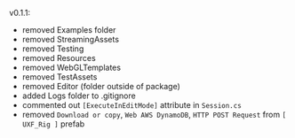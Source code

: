 
v0.1.1:   
- removed Examples folder
- removed StreamingAssets
- removed Testing
- removed Resources
- removed WebGLTemplates
- removed TestAssets
- removed Editor (folder outside of package)
- added Logs folder to .gitignore
- commented out `[ExecuteInEditMode]` attribute in `Session.cs` 
- removed `Download or copy`, `Web AWS DynamoDB`, `HTTP POST Request` from `[ UXF_Rig ]` prefab